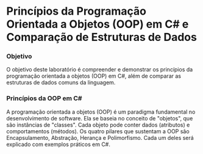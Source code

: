 # Princípios da Programação Orientada a Objetos (OOP) em C# e Comparação de Estruturas de Dados

### Objetivo
O objetivo deste laboratório é compreender e demonstrar os princípios da programação orientada a objetos (OOP) em C#, além de comparar as estruturas de dados comuns da linguagem.

### Princípios da OOP em C#

A programação orientada a objetos (OOP) é um paradigma fundamental no desenvolvimento de software. Ela se baseia no conceito de "objetos", que são instâncias de "classes". Cada objeto pode conter dados (atributos) e comportamentos (métodos). Os quatro pilares que sustentam a OOP são Encapsulamento, Abstração, Herança e Polimorfismo. Cada um deles será explicado com exemplos práticos em C#.